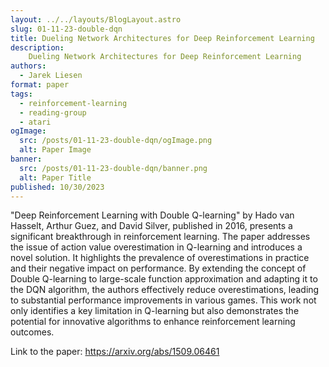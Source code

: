 ```yaml
---
layout: ../../layouts/BlogLayout.astro
slug: 01-11-23-double-dqn
title: Dueling Network Architectures for Deep Reinforcement Learning
description: 
    Dueling Network Architectures for Deep Reinforcement Learning
authors:
  - Jarek Liesen
format: paper
tags:
  - reinforcement-learning
  - reading-group
  - atari
ogImage: 
  src: /posts/01-11-23-double-dqn/ogImage.png
  alt: Paper Image
banner: 
  src: /posts/01-11-23-double-dqn/banner.png
  alt: Paper Title
published: 10/30/2023
---
```

"Deep Reinforcement Learning with Double Q-learning" by Hado van Hasselt, Arthur Guez, and David Silver, published in 2016, presents a significant breakthrough in reinforcement learning. The paper addresses the issue of action value overestimation in Q-learning and introduces a novel solution. It highlights the prevalence of overestimations in practice and their negative impact on performance. By extending the concept of Double Q-learning to large-scale function approximation and adapting it to the DQN algorithm, the authors effectively reduce overestimations, leading to substantial performance improvements in various games. This work not only identifies a key limitation in Q-learning but also demonstrates the potential for innovative algorithms to enhance reinforcement learning outcomes.

Link to the paper: https://arxiv.org/abs/1509.06461
